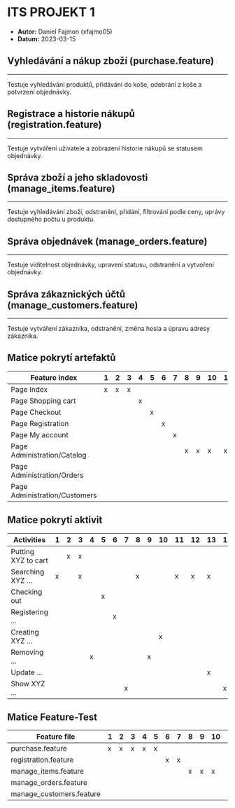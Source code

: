 # ITS PROJEKT 1

- **Autor:** Daniel Fajmon (xfajmo05)
- **Datum:** 2023-03-15

## Vyhledávání a nákup zboží (purchase.feature)
----------------------------------------------------
Testuje vyhledávání produktů, přidávání do koše, odebrání z koše a potvrzení objednávky.

## Registrace a historie nákupů (registration.feature)
----------------------------------------------------
Testuje vytváření uživatele a zobrazení historie nákupů se statusem objednávky.

## Správa zboží a jeho skladovosti (manage_items.feature)
----------------------------------------------------
Testuje vyhledávání zboží, odstranění, přidání, filtrování podle ceny, uprávy dostupného počtu u produktu.

## Správa objednávek (manage_orders.feature)
----------------------------------------------------
Testuje viditelnost objednávky, upravení statusu, odstranění a vytvoření objednávky.

## Správa zákaznických účtů (manage_customers.feature)
----------------------------------------------------
Testuje vytváření zákazníka, odstranění, změna hesla a úpravu adresy zákazníka.

## Matice pokrytí artefaktů

| Feature index                 | 1 | 2 | 3 | 4 | 5 | 6 | 7 | 8 | 9 | 10 | 11 | 12 | 13 | 14 | 15 | 16 | 17 | 18 | 19 | 20 | 21 |
|-------------------------------|---|---|---|---|---|---|---|---|---|----|----|----|----|----|----|----|----|----|----|----|----|
| Page Index                    | x | x | x |   |   |   |   |   |   |    |    |    |    |    |    |    |    |    |    |    |    |
| Page Shopping cart            |   |   |   | x |   |   |   |   |   |    |    |    |    |    |    |    |    |    |    |    |    |
| Page Checkout                 |   |   |   |   | x |   |   |   |   |    |    |    |    |    |    |    |    |    |    |    |    |
| Page Registration             |   |   |   |   |   | x |   |   |   |    |    |    |    |    |    |    |    |    |    |    |    |
| Page My account               |   |   |   |   |   |   | x |   |   |    |    |    |    |    |    |    |    |    |    |    |    |
| Page Administration/Catalog   |   |   |   |   |   |   |   | x | x | x  | x  | x  | x  |    |    |    |    |    |    |    |    |
| Page Administration/Orders    |   |   |   |   |   |   |   |   |   |    |    |    |    | x  | x  | x  | x  |    |    |    |    |
| Page Administration/Customers |   |   |   |   |   |   |   |   |   |    |    |    |    |    |    |    |    | x  | x  | x  | x  |

## Matice pokrytí aktivit

| Activities                    | 1 | 2 | 3 | 4 | 5 | 6 | 7 | 8 | 9 | 10 | 11 | 12 | 13 | 14 | 15 | 16 | 17 | 18 | 19 | 20 | 21 |
|-------------------------------|---|---|---|---|---|---|---|---|---|----|----|----|----|----|----|----|----|----|----|----|----|
| Putting XYZ to cart           |   | x | x |   |   |   |   |   |   |    |    |    |    |    |    |    |    |    |    |    |    |
| Searching XYZ ...             | x |   | x |   |   |   |   | x |   |    | x  | x  | x  |    |    |    |    |    |    |    |    |
| Checking out                  |   |   |   |   | x |   |   |   |   |    |    |    |    |    |    |    |    |    |    |    |    |
| Registering ...               |   |   |   |   |   | x |   |   |   |    |    |    |    |    |    |    |    |    |    |    |    |
| Creating XYZ ...              |   |   |   |   |   |   |   |   |   | x  |    |    |    |    |    |    | x  | x  |    |    |    |
| Removing ...                  |   |   |   | x |   |   |   |   | x |    |    |    |    |    |    | x  |    |    | x  |    |    |
| Update ...                    |   |   |   |   |   |   |   |   |   |    |    |    | x  |    | x  |    |    |    |    | x  | x  |
| Show XYZ ...                  |   |   |   |   |   |   | x |   |   |    |    |    |    | x  |    |    |    |    |    |    |    |

## Matice Feature-Test

| Feature file             | 1 | 2 | 3 | 4 | 5 | 6 | 7 | 8 | 9 | 10 | 11 | 12 | 13 | 14 | 15 | 16 | 17 | 18 | 19 | 20 | 21 |
|--------------------------|---|---|---|---|---|---|---|---|---|----|----|----|----|----|----|----|----|----|----|----|----|
| purchase.feature         | x | x | x | x | x |   |   |   |   |    |    |    |    |    |    |    |    |    |    |    |    |
| registration.feature     |   |   |   |   |   | x | x |   |   |    |    |    |    |    |    |    |    |    |    |    |    |
| manage_items.feature     |   |   |   |   |   |   |   | x | x | x  | x  | x  | x  |    |    |    |    |    |    |    |    |
| manage_orders.feature    |   |   |   |   |   |   |   |   |   |    |    |    |    | x  | x  | x  | x  |    |    |    |    |
| manage_customers.feature |   |   |   |   |   |   |   |   |   |    |    |    |    |    |    |    |    | x  | x  | x  | x  |
